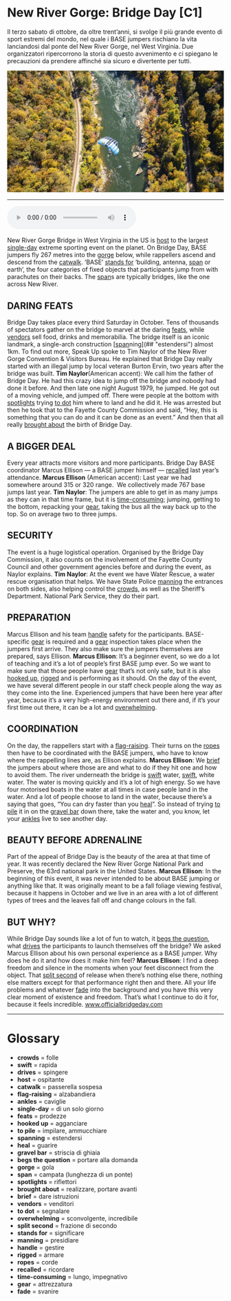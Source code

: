 # New River Gorge: Bridge Day   [C1]

Il terzo sabato di ottobre, da oltre trent’anni, si svolge il più grande evento di sport estremi del mondo, nel quale i BASE jumpers rischiano la vita lanciandosi dal ponte del New River Gorge, nel West Virginia. Due organizzatori ripercorrono la storia di questo avvenimento e ci spiegano le precauzioni da prendere affinché sia sicuro e divertente per tutti.

![](New%20River%20Gorge%20Bridge%20Day.jpg)

--------------

<div>
<audio controls autoplay>
    <source src="https:/raw.githubusercontent.com/dartie/speakup/main/2023-10/New%20River%20Gorge%20Bridge%20Day.mp3" type="audio/mpeg">
</audio>
</div>


New River Gorge Bridge in West Virginia in the US is [host](## "ospitante") to the largest [single-day](## "di un solo giorno") extreme sporting event on the planet. On Bridge Day, BASE jumpers fly 267 metres into the [gorge](## "gola") below, while rappellers ascend and descend from the [catwalk](## "passerella sospesa"). ‘BASE’ [stands for](## "significare") ‘building, antenna, [span](## "campata (lunghezza di un ponte)") or earth’, the four categories of fixed objects that participants jump from with parachutes on their backs. The [span](## "campata (lunghezza di un ponte)")s are typically bridges, like the one across New River.

## DARING FEATS
Bridge Day takes place every third Saturday in October. Tens of thousands of spectators gather on the bridge to marvel at the daring [feats](## "prodezze"), while [vendors](## "venditori") sell food, drinks and memorabilia. The bridge itself is an iconic landmark, a single-arch construction [[span](## "campata (lunghezza di un ponte)")ning](## "estendersi") almost 1km. To find out more, Speak Up spoke to Tim Naylor of the New River Gorge Convention & Visitors Bureau. He explained that Bridge Day really started with an illegal jump by local veteran Burton Ervin, two years after the bridge was built.
**Tim Naylor**(American accent): We call him the father of Bridge Day. He had this crazy idea to jump off the bridge and nobody had done it before. And then late one night August 1979, he jumped. He got out of a moving vehicle, and jumped off. There were people at the bottom with [spotlights](## "riflettori") trying [to dot](## "segnalare") him where to land and he did it. He was arrested but then he took that to the Fayette County Commission and said, “Hey, this is something that you can do and it can be done as an event.” And then that all really [brought about](## "realizzare, portare avanti") the birth of Bridge Day.

## A BIGGER DEAL
Every year attracts more visitors and more participants. Bridge Day BASE coordinator Marcus Ellison — a BASE jumper himself — [recalled](## "ricordare") last year’s attendance.
**Marcus Ellison** (American accent): Last year we had somewhere around 315 or 320 range.  We collectively made 767 base jumps last year.
**Tim Naylor**: The jumpers are able to get in as many jumps as they can in that time frame, but it is [time-consuming](## "lungo, impegnativo"); jumping, getting to the bottom, repacking your [gear](## "attrezzatura"), taking the bus all the way back up to the top. So on average two to three jumps.

## SECURITY
The event is a huge logistical operation. Organised by the Bridge Day Commission, it also counts on the involvement of the Fayette County Council and other government agencies before and during the event, as Naylor explains.
**Tim Naylor**: At the event we have Water Rescue, a water rescue organisation that helps. We have State Police [manning](## "presidiare") the entrances on both sides, also helping control the [crowds](## "folle"), as well as the Sheriff’s Department. National Park Service, they do their part.

## PREPARATION
Marcus Ellison and his team [handle](## "gestire") safety for the participants. BASE-specific [gear](## "attrezzatura") is required and a [gear](## "attrezzatura") inspection takes place when the jumpers first arrive. They also make sure the jumpers themselves are prepared, says Ellison.
**Marcus Ellison**: It’s a beginner event, so we do a lot of teaching and it’s a lot of people’s first BASE jump ever. So we want to make sure that those people have [gear](## "attrezzatura") that’s not only safe, but it is also [hooked up](## "agganciare"), [rigged](## "armare") and is performing as it should. On the day of the event, we have several different people in our staff check people along the way as they come into the line. Experienced jumpers that have been here year after year, because it’s a very high-energy environment out there and, if it’s your first time out there, it can be a lot and [overwhelming](## "sconvolgente, incredibile").
 

## COORDINATION
On the day, the rappellers start with a [flag-raising](## "alzabandiera"). Their turns on the [ropes](## "corde") then have to be coordinated with the BASE jumpers, who have to know where the rappelling lines are, as Ellison explains.
**Marcus Ellison**: We [brief](## "dare istruzioni") the jumpers about where those are and what to do if they hit one and how to avoid them. The river underneath the bridge is [swift](## "rapida") water, [swift](## "rapida"), white water. The water is moving quickly and it’s a lot of high energy. So we have four motorised boats in the water at all times in case people land in the water. And a lot of people choose to land in the water, because there’s a saying that goes, “You can dry faster than you [heal](## "guarire")”. So instead of trying [to pile](## "impilare, ammucchiare") it in on the [gravel bar](## "striscia di ghiaia") down there, take the water and, you know, let your [ankles](## "caviglie") live to see another day.

## BEAUTY BEFORE ADRENALINE
Part of the appeal of Bridge Day is the beauty of the area at that time of year. It was recently declared the New River Gorge National Park and Preserve, the 63rd national park in the United States.
**Marcus Ellison**: In the beginning of this event, it was never intended to be about BASE jumping or anything like that. It was originally meant to be a fall foliage viewing festival, because it happens in October and we live in an area with a lot of different types of trees and the leaves fall off and change colours in the fall.

## BUT WHY?
While Bridge Day sounds like a lot of fun to watch, it [begs the question](## "portare alla domanda"), what [drives](## "spingere") the participants to launch themselves off the bridge? We asked Marcus Ellison about his own personal experience as a BASE jumper. Why does he do it and how does it make him feel?
**Marcus Ellison**: I find a deep freedom and silence in the moments when your feet disconnect from the object. That [split second](## "frazione di secondo") of release when there’s nothing else there, nothing else matters except for that performance right then and there. All your life problems and whatever [fade](## "svanire") into the background and you have this very clear moment of existence and freedom. That’s what I continue to do it for, because it feels incredible.
www.officialbridgeday.com

--------------

<div style = "display:block; clear:both; page-break-after:always;"></div>

# Glossary
* **crowds** = folle
* **swift** = rapida
* **drives** = spingere
* **host** = ospitante
* **catwalk** = passerella sospesa
* **flag-raising** = alzabandiera
* **ankles** = caviglie
* **single-day** = di un solo giorno
* **feats** = prodezze
* **hooked up** = agganciare
* **to pile** = impilare, ammucchiare
* **spanning** = estendersi
* **heal** = guarire
* **gravel bar** = striscia di ghiaia
* **begs the question** = portare alla domanda
* **gorge** = gola
* **span** = campata (lunghezza di un ponte)
* **spotlights** = riflettori
* **brought about** = realizzare, portare avanti
* **brief** = dare istruzioni
* **vendors** = venditori
* **to dot** = segnalare
* **overwhelming** = sconvolgente, incredibile
* **split second** = frazione di secondo
* **stands for** = significare
* **manning** = presidiare
* **handle** = gestire
* **rigged** = armare
* **ropes** = corde
* **recalled** = ricordare
* **time-consuming** = lungo, impegnativo
* **gear** = attrezzatura
* **fade** = svanire
